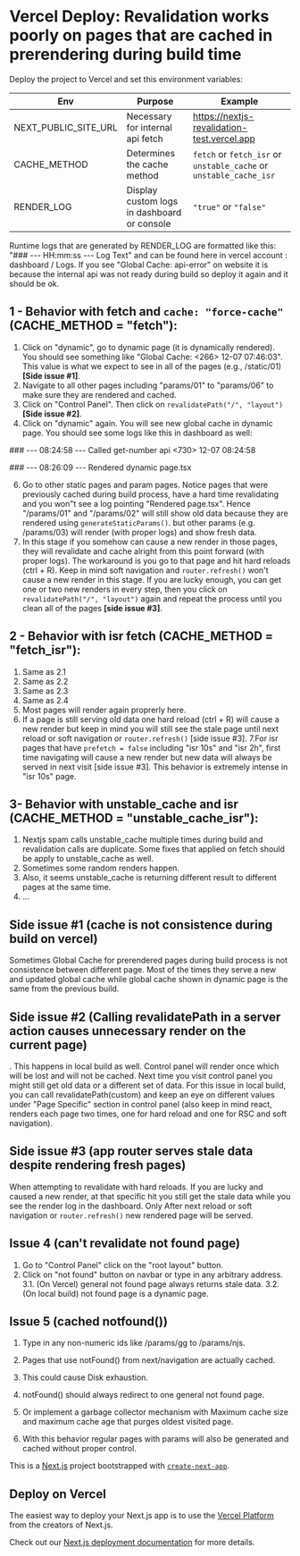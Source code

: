 # Vercel Deploy: Revalidation works poorly on pages that are cached in prerendering during build time

Deploy the project to Vercel and set this environment variables:

Env | Purpose | Example |
--- | --- | --- |
NEXT_PUBLIC_SITE_URL | Necessary for internal api fetch | https://nextjs-revalidation-test.vercel.app | 
CACHE_METHOD | Determines the cache method | `fetch` or `fetch_isr` or `unstable_cache` or `unstable_cache_isr` | 
RENDER_LOG | Display custom logs in dashboard or console | `"true"` or `"false"` | 

Runtime logs that are generated by RENDER_LOG are formatted like this: "### --- HH:mm:ss --- Log Text" and can be found here in vercel account : dashboard / Logs.
If you see "Global Cache: api-error" on website it is because the internal api was not ready during build so deploy it again and it should be ok.

## 1 - Behavior with fetch and `cache: "force-cache"` (CACHE_METHOD = "fetch"):

1. Click on "dynamic", go to dynamic page (it is dynamically rendered). You should see something like "Global Cache: <266> 12-07 07:46:03". This value is what we expect to see in all of the pages (e.g., /static/01) **[Side issue #1]**.
2. Navigate to all other pages including "params/01" to "params/06" to make sure they are rendered and cached.
3. Click on "Control Panel". Then click on `revalidatePath("/", "layout")` **[Side issue #2]**.
4. Click on "dynamic" again. You will see new global cache in dynamic page. You should see some logs like this in dashboard as well:

\### --- 08:24:58 --- Called get-number api <730> 12-07 08:24:58

\### --- 08:26:09 --- Rendered dynamic page.tsx
  
6. Go to other static pages and param pages. Notice pages that were previously cached during build process, have a hard time revalidating and you won"t see a log pointing "Rendered page.tsx". Hence "/params/01" and "/params/02" will still show old data because they are rendered using `generateStaticParams()`. but other params (e.g. /params/03) will render (with proper logs) and show fresh data.
7. In this stage if you somehow can cause a new render in those pages, they will revalidate and cache alright from this point forward (with proper logs). The workaround is you go to that page and hit hard reloads (ctrl + R). Keep in mind soft navigation and `router.refresh()` won't cause a new render in this stage. If you are lucky enough, you can get one or two new renders in every step, then you click on `revalidatePath("/", "layout")` again and repeat the process until you clean all of the pages **[side issue #3]**.

## 2 - Behavior with isr fetch (CACHE_METHOD = "fetch_isr"):

1. Same as 2.1
2. Same as 2.2
3. Same as 2.3
4. Same as 2.4
5. Most pages will render again proprerly here.
6. If a page is still serving old data one hard reload (ctrl + R) will cause a new render but keep in mind you will still see the stale page until next reload or soft navigation or `router.refresh()` [side issue #3].
7.For isr pages that have `prefetch = false` including "isr 10s" and "isr 2h", first time navigating will cause a new render but new data will always be served in next visit [side issue #3]. This behavior is extremely intense in "isr 10s" page.

## 3- Behavior with unstable_cache and isr (CACHE_METHOD = "unstable_cache_isr"):

1. Nextjs spam calls unstable_cache multiple times during build and revalidation calls are duplicate. Some fixes that applied on fetch should be apply to unstable_cache as well.
2. Sometimes some random renders happen.
3.  Also, it seems unstable_cache is returning different result to different pages at the same time.
4. ...

## Side issue #1 (cache is not consistence during build on vercel)
Sometimes Global Cache for prerendered pages during build process is not consistence between different page. Most of the times they serve a new and updated global cache while global cache shown in dynamic page is the same from the previous build.

## Side issue #2 (Calling revalidatePath in a server action causes unnecessary render on the current page)
. This happens in local build as well. Control panel will render once which will be lost and will not be cached. Next time you visit control panel you might still get old data or a different set of data. For this issue in local build, you can call revalidatePath(custom) and keep an eye on different values under "Page Specific" section in control panel (also keep in mind react, renders each page two times, one for hard reload and one for RSC and soft navigation).

## Side issue #3 (app router serves stale data despite rendering fresh pages)
When attempting to revalidate with hard reloads. If you are lucky and caused a new render, at that specific hit you still get the stale data while you see the render log in the dashboard. Only After next reload or soft navigation or `router.refresh()` new rendered page will be served.

## Issue 4 (can't revalidate not found page)

1. Go to "Control Panel" click on the "root layout" button.
2. Click on "not found" button on navbar or type in any arbitrary address.
3.1. (On Vercel) general not found page always returns stale data.
3.2. (On local build) not found page is a dynamic page.

## Issue 5 (cached notfound())

1. Type in any non-numeric ids like /params/gg to /params/njs.

2. Pages that use notFound() from next/navigation are actually cached.

3. This could cause Disk exhaustion.

4. notFound() should always redirect to one general not found page.

5. Or implement a garbage collector mechanism with Maximum cache size and maximum cache age that purges oldest visited page.

6. With this behavior regular pages with params will also be generated and cached without proper control.

This is a [Next.js](https://nextjs.org/) project bootstrapped with [`create-next-app`](https://github.com/vercel/next.js/tree/canary/packages/create-next-app).


## Deploy on Vercel

The easiest way to deploy your Next.js app is to use the [Vercel Platform](https://vercel.com/new?utm_medium=default-template&filter=next.js&utm_source=create-next-app&utm_campaign=create-next-app-readme) from the creators of Next.js.

Check out our [Next.js deployment documentation](https://nextjs.org/docs/deployment) for more details.
